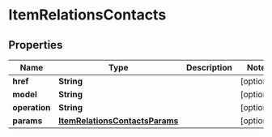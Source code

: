 
# ItemRelationsContacts

## Properties
Name | Type | Description | Notes
------------ | ------------- | ------------- | -------------
**href** | **String** |  |  [optional]
**model** | **String** |  |  [optional]
**operation** | **String** |  |  [optional]
**params** | [**ItemRelationsContactsParams**](ItemRelationsContactsParams.md) |  |  [optional]



